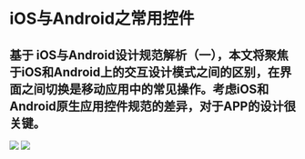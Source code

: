 # iOS与Android之常用控件

## 基于 iOS与Android设计规范解析（一），本文将聚焦于iOS和Android上的交互设计模式之间的区别，在界面之间切换是移动应用中的常见操作。考虑iOS和Android原生应用控件规范的差异，对于APP的设计很关键。
<img src ='https://img.zcool.cn/community/019f675e788f7ca8012165188c93ef.png'/>

<img src ='https://img.zcool.cn/community/0102e25e78903da8012165185f93b6.png'/>
